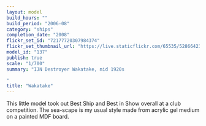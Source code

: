 ```yaml
---
layout: model
build_hours: ""
build_period: "2006-08"
category: "ships"
completion_date: "2008"
flickr_set_id: "72177720307984374"
flickr_set_thumbnail_url: "https://live.staticflickr.com/65535/52866423396_d54726b6f3_m.jpg"
model_id: "137"
publish: true
scale: "1/700"
summary: "IJN Destroyer Wakatake, mid 1920s

"
title: "Wakatake"
---
```


This little model took out Best Ship and Best in Show overall at a club competition. The sea-scape is my usual style made from acrylic gel medium on a painted MDF board.
